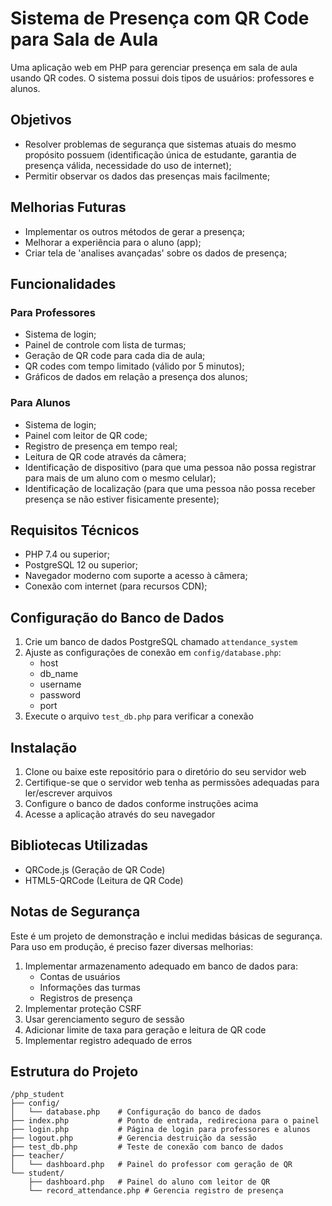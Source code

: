 # Sistema de Presença com QR Code para Sala de Aula

Uma aplicação web em PHP para gerenciar presença em sala de aula usando QR codes. O sistema possui dois tipos de usuários: professores e alunos.

## Objetivos

- Resolver problemas de segurança que sistemas atuais do mesmo propósito possuem (identificação única de estudante, garantia de presença válida, necessidade do uso de internet);
- Permitir observar os dados das presenças mais facilmente;

## Melhorias Futuras
- Implementar os outros métodos de gerar a presença;
- Melhorar a experiência para o aluno (app);
- Criar tela de 'analises avançadas' sobre os dados de presença;

## Funcionalidades

### Para Professores
- Sistema de login;
- Painel de controle com lista de turmas;
- Geração de QR code para cada dia de aula;
- QR codes com tempo limitado (válido por 5 minutos);
- Gráficos de dados em relação a presença dos alunos;

### Para Alunos
- Sistema de login;
- Painel com leitor de QR code;
- Registro de presença em tempo real;
- Leitura de QR code através da câmera;
- Identificação de dispositivo (para que uma pessoa não possa registrar para mais de um aluno com o mesmo celular);
- Identificação de localização (para que uma pessoa não possa receber presença se não estiver fisicamente presente);

## Requisitos Técnicos

- PHP 7.4 ou superior;
- PostgreSQL 12 ou superior;
- Navegador moderno com suporte a acesso à câmera;
- Conexão com internet (para recursos CDN);

## Configuração do Banco de Dados

1. Crie um banco de dados PostgreSQL chamado `attendance_system`
2. Ajuste as configurações de conexão em `config/database.php`:
   - host
   - db_name
   - username
   - password
   - port
3. Execute o arquivo `test_db.php` para verificar a conexão

## Instalação

1. Clone ou baixe este repositório para o diretório do seu servidor web
2. Certifique-se que o servidor web tenha as permissões adequadas para ler/escrever arquivos
3. Configure o banco de dados conforme instruções acima
4. Acesse a aplicação através do seu navegador

## Bibliotecas Utilizadas

- QRCode.js (Geração de QR Code)
- HTML5-QRCode (Leitura de QR Code)

## Notas de Segurança 

Este é um projeto de demonstração e inclui medidas básicas de segurança. Para uso em produção, é preciso fazer diversas melhorias:

1. Implementar armazenamento adequado em banco de dados para:
   - Contas de usuários
   - Informações das turmas
   - Registros de presença
2. Implementar proteção CSRF
3. Usar gerenciamento seguro de sessão
4. Adicionar limite de taxa para geração e leitura de QR code
5. Implementar registro adequado de erros

## Estrutura do Projeto

```
/php_student
├── config/
│   └── database.php    # Configuração do banco de dados
├── index.php           # Ponto de entrada, redireciona para o painel
├── login.php           # Página de login para professores e alunos
├── logout.php          # Gerencia destruição da sessão
├── test_db.php         # Teste de conexão com banco de dados
├── teacher/
│   └── dashboard.php   # Painel do professor com geração de QR
└── student/
    ├── dashboard.php   # Painel do aluno com leitor de QR
    └── record_attendance.php # Gerencia registro de presença
```
